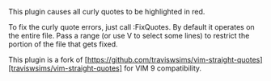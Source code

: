 This plugin causes all curly quotes to be highlighted in red.

To fix the curly quote errors, just call :FixQuotes.  By default it
operates on the entire file.  Pass a range (or use V to select some lines)
to restrict the portion of the file that gets fixed.

This plugin is a fork of [https://github.com/traviswsims/vim-straight-quotes][traviswsims/vim-straight-quotes] for VIM 9 compatibility.
